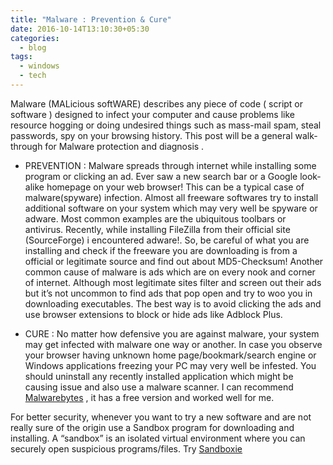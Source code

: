 ```yaml
---
title: "Malware : Prevention & Cure"
date: 2016-10-14T13:10:30+05:30
categories:
  - blog
tags:
  - windows
  - tech
---
```


Malware (MALicious softWARE) describes any piece of code ( script or software ) designed to infect your computer and cause problems like resource hogging or doing undesired things such as mass-mail spam, steal passwords, spy on your browsing history. This post will be a general walk-through for Malware protection and diagnosis .

- PREVENTION : Malware spreads through internet while installing some program or clicking an ad. Ever saw a new search bar or a Google look-alike homepage on your web browser! This can be a typical case of malware(spyware) infection. Almost all freeware softwares try to install additional software on your system which may very well be spyware or adware. Most common examples are the ubiquitous toolbars or antivirus. Recently, while installing FileZilla from their official site (SourceForge) i encountered adware!. So, be careful of what you are installing and check if the freeware you are downloading is from a official or legitimate source and find out about MD5-Checksum! Another common cause of malware is ads which are on every nook and corner of internet. Although most legitimate sites filter and screen out their ads but it’s not uncommon to find ads that pop open and  try to woo you in downloading executables. The best way is to avoid clicking the ads and use browser extensions to block or hide ads like Adblock Plus.

- CURE : No matter how defensive you are against malware, your system may get infected with malware one way or another. In case you observe your browser having unknown home page/bookmark/search engine or Windows applications freezing your PC may very well be infested. You should uninstall any recently installed  application which might be causing issue and also use a malware scanner. I can recommend [Malwarebytes](https://www.malwarebytes.com/) , it has a free version and worked well for me.


For better security, whenever you want to try a new software and are not really sure of the origin use a Sandbox program for downloading and installing. A “sandbox” is an isolated virtual environment where you can securely open suspicious programs/files. Try [Sandboxie](https://sandboxie-plus.com/sandboxie/)